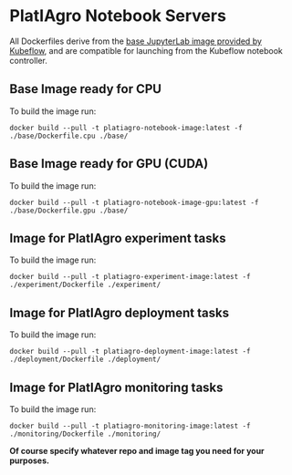 # PlatIAgro Notebook Servers

All Dockerfiles derive from the [base JupyterLab image provided by Kubeflow](https://github.com/kubeflow/kubeflow/tree/master/components/example-notebook-servers), and are compatible for launching from the Kubeflow notebook controller.

## Base Image ready for CPU

To build the image run:
```
docker build --pull -t platiagro-notebook-image:latest -f ./base/Dockerfile.cpu ./base/
```

## Base Image ready for GPU (CUDA)

To build the image run:
```
docker build --pull -t platiagro-notebook-image-gpu:latest -f ./base/Dockerfile.gpu ./base/
```

## Image for PlatIAgro experiment tasks

To build the image run:
```
docker build --pull -t platiagro-experiment-image:latest -f ./experiment/Dockerfile ./experiment/
```

## Image for PlatIAgro deployment tasks

To build the image run:
```
docker build --pull -t platiagro-deployment-image:latest -f ./deployment/Dockerfile ./deployment/
```

## Image for PlatIAgro monitoring tasks

To build the image run:
```
docker build --pull -t platiagro-monitoring-image:latest -f ./monitoring/Dockerfile ./monitoring/
```

**Of course specify whatever repo and image tag you need for your purposes.**
